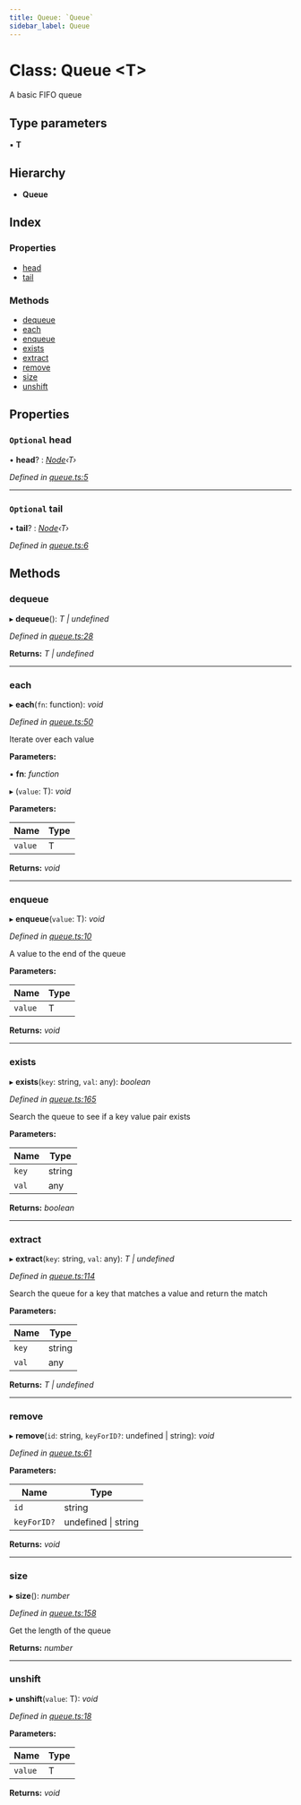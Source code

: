```yaml
---
title: Queue: `Queue`
sidebar_label: Queue
---
```


# Class: Queue <**T**>

A basic FIFO queue

## Type parameters

▪ **T**

## Hierarchy

* **Queue**

## Index

### Properties

* [head](queue.md#optional-head)
* [tail](queue.md#optional-tail)

### Methods

* [dequeue](queue.md#dequeue)
* [each](queue.md#each)
* [enqueue](queue.md#enqueue)
* [exists](queue.md#exists)
* [extract](queue.md#extract)
* [remove](queue.md#remove)
* [size](queue.md#size)
* [unshift](queue.md#unshift)

## Properties

### `Optional` head

• **head**? : *[Node](node.md)‹T›*

*Defined in [queue.ts:5](https://github.com/terascope/teraslice/blob/d2d877b60/packages/queue/src/queue.ts#L5)*

___

### `Optional` tail

• **tail**? : *[Node](node.md)‹T›*

*Defined in [queue.ts:6](https://github.com/terascope/teraslice/blob/d2d877b60/packages/queue/src/queue.ts#L6)*

## Methods

###  dequeue

▸ **dequeue**(): *T | undefined*

*Defined in [queue.ts:28](https://github.com/terascope/teraslice/blob/d2d877b60/packages/queue/src/queue.ts#L28)*

**Returns:** *T | undefined*

___

###  each

▸ **each**(`fn`: function): *void*

*Defined in [queue.ts:50](https://github.com/terascope/teraslice/blob/d2d877b60/packages/queue/src/queue.ts#L50)*

Iterate over each value

**Parameters:**

▪ **fn**: *function*

▸ (`value`: T): *void*

**Parameters:**

Name | Type |
------ | ------ |
`value` | T |

**Returns:** *void*

___

###  enqueue

▸ **enqueue**(`value`: T): *void*

*Defined in [queue.ts:10](https://github.com/terascope/teraslice/blob/d2d877b60/packages/queue/src/queue.ts#L10)*

A value to the end of the queue

**Parameters:**

Name | Type |
------ | ------ |
`value` | T |

**Returns:** *void*

___

###  exists

▸ **exists**(`key`: string, `val`: any): *boolean*

*Defined in [queue.ts:165](https://github.com/terascope/teraslice/blob/d2d877b60/packages/queue/src/queue.ts#L165)*

Search the queue to see if a key value pair exists

**Parameters:**

Name | Type |
------ | ------ |
`key` | string |
`val` | any |

**Returns:** *boolean*

___

###  extract

▸ **extract**(`key`: string, `val`: any): *T | undefined*

*Defined in [queue.ts:114](https://github.com/terascope/teraslice/blob/d2d877b60/packages/queue/src/queue.ts#L114)*

Search the queue for a key that matches a value and return the match

**Parameters:**

Name | Type |
------ | ------ |
`key` | string |
`val` | any |

**Returns:** *T | undefined*

___

###  remove

▸ **remove**(`id`: string, `keyForID?`: undefined | string): *void*

*Defined in [queue.ts:61](https://github.com/terascope/teraslice/blob/d2d877b60/packages/queue/src/queue.ts#L61)*

**Parameters:**

Name | Type |
------ | ------ |
`id` | string |
`keyForID?` | undefined \| string |

**Returns:** *void*

___

###  size

▸ **size**(): *number*

*Defined in [queue.ts:158](https://github.com/terascope/teraslice/blob/d2d877b60/packages/queue/src/queue.ts#L158)*

Get the length of the queue

**Returns:** *number*

___

###  unshift

▸ **unshift**(`value`: T): *void*

*Defined in [queue.ts:18](https://github.com/terascope/teraslice/blob/d2d877b60/packages/queue/src/queue.ts#L18)*

**Parameters:**

Name | Type |
------ | ------ |
`value` | T |

**Returns:** *void*
